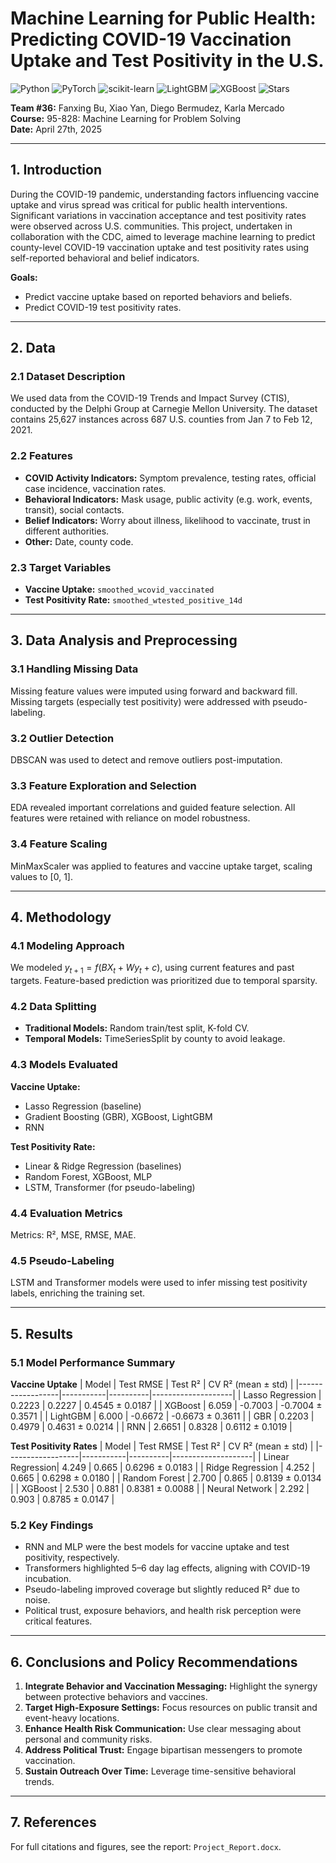 # Machine Learning for Public Health: Predicting COVID-19 Vaccination Uptake and Test Positivity in the U.S.


![Python](https://img.shields.io/badge/python-3.9%2B-blue.svg)
![PyTorch](https://img.shields.io/badge/PyTorch-1.13%2B-red)
![scikit-learn](https://img.shields.io/badge/scikit--learn-1.1%2B-orange)
![LightGBM](https://img.shields.io/badge/LightGBM-3.3%2B-brightgreen)
![XGBoost](https://img.shields.io/badge/XGBoost-1.6%2B-blueviolet)
![Stars](https://img.shields.io/github/stars/your-org/your-repo?style=social)

**Team #36:** Fanxing Bu, Xiao Yan, Diego Bermudez, Karla Mercado  
**Course:** 95-828: Machine Learning for Problem Solving  
**Date:** April 27th, 2025

---

## 1. Introduction

During the COVID-19 pandemic, understanding factors influencing vaccine uptake and virus spread was critical for public health interventions. Significant variations in vaccination acceptance and test positivity rates were observed across U.S. communities. This project, undertaken in collaboration with the CDC, aimed to leverage machine learning to predict county-level COVID-19 vaccination uptake and test positivity rates using self-reported behavioral and belief indicators.

**Goals:**
- Predict vaccine uptake based on reported behaviors and beliefs.
- Predict COVID-19 test positivity rates.

---

## 2. Data

### 2.1 Dataset Description

We used data from the COVID-19 Trends and Impact Survey (CTIS), conducted by the Delphi Group at Carnegie Mellon University. The dataset contains 25,627 instances across 687 U.S. counties from Jan 7 to Feb 12, 2021.

### 2.2 Features

- **COVID Activity Indicators:** Symptom prevalence, testing rates, official case incidence, vaccination rates.
- **Behavioral Indicators:** Mask usage, public activity (e.g. work, events, transit), social contacts.
- **Belief Indicators:** Worry about illness, likelihood to vaccinate, trust in different authorities.
- **Other:** Date, county code.

### 2.3 Target Variables

- **Vaccine Uptake:** `smoothed_wcovid_vaccinated`
- **Test Positivity Rate:** `smoothed_wtested_positive_14d`

---

## 3. Data Analysis and Preprocessing

### 3.1 Handling Missing Data

Missing feature values were imputed using forward and backward fill. Missing targets (especially test positivity) were addressed with pseudo-labeling.

### 3.2 Outlier Detection

DBSCAN was used to detect and remove outliers post-imputation.

### 3.3 Feature Exploration and Selection

EDA revealed important correlations and guided feature selection. All features were retained with reliance on model robustness.

### 3.4 Feature Scaling

MinMaxScaler was applied to features and vaccine uptake target, scaling values to [0, 1].

---

## 4. Methodology

### 4.1 Modeling Approach

We modeled $y_{t+1} = f(BX_{t} + Wy_{t} + c)$, using current features and past targets. Feature-based prediction was prioritized due to temporal sparsity.

### 4.2 Data Splitting

- **Traditional Models:** Random train/test split, K-fold CV.
- **Temporal Models:** TimeSeriesSplit by county to avoid leakage.

### 4.3 Models Evaluated

**Vaccine Uptake:**
- Lasso Regression (baseline)
- Gradient Boosting (GBR), XGBoost, LightGBM
- RNN

**Test Positivity Rate:**
- Linear & Ridge Regression (baselines)
- Random Forest, XGBoost, MLP
- LSTM, Transformer (for pseudo-labeling)

### 4.4 Evaluation Metrics

Metrics: R², MSE, RMSE, MAE.

### 4.5 Pseudo-Labeling

LSTM and Transformer models were used to infer missing test positivity labels, enriching the training set.

---

## 5. Results

### 5.1 Model Performance Summary

**Vaccine Uptake**
| Model            | Test RMSE | Test R²  | CV R² (mean ± std) |
|------------------|-----------|----------|--------------------|
| Lasso Regression | 0.2223    | 0.2227   | 0.4545 ± 0.0187    |
| XGBoost          | 6.059     | -0.7003  | -0.7004 ± 0.3571   |
| LightGBM         | 6.000     | -0.6672  | -0.6673 ± 0.3611   |
| GBR              | 0.2203    | 0.4979   | 0.4631 ± 0.0214    |
| RNN              | 2.6651    | 0.8328   | 0.6112 ± 0.1019    |

**Test Positivity Rates**
| Model            | Test RMSE | Test R²  | CV R² (mean ± std) |
|------------------|-----------|----------|--------------------|
| Linear Regression| 4.249     | 0.665    | 0.6296 ± 0.0183    |
| Ridge Regression | 4.252     | 0.665    | 0.6298 ± 0.0180    |
| Random Forest    | 2.700     | 0.865    | 0.8139 ± 0.0134    |
| XGBoost          | 2.530     | 0.881    | 0.8381 ± 0.0088    |
| Neural Network   | 2.292     | 0.903    | 0.8785 ± 0.0147    |

### 5.2 Key Findings

- RNN and MLP were the best models for vaccine uptake and test positivity, respectively.
- Transformers highlighted 5–6 day lag effects, aligning with COVID-19 incubation.
- Pseudo-labeling improved coverage but slightly reduced R² due to noise.
- Political trust, exposure behaviors, and health risk perception were critical features.

---

## 6. Conclusions and Policy Recommendations

1. **Integrate Behavior and Vaccination Messaging:** Highlight the synergy between protective behaviors and vaccines.
2. **Target High-Exposure Settings:** Focus resources on public transit and event-heavy locations.
3. **Enhance Health Risk Communication:** Use clear messaging about personal and community risks.
4. **Address Political Trust:** Engage bipartisan messengers to promote vaccination.
5. **Sustain Outreach Over Time:** Leverage time-sensitive behavioral trends.

---

## 7. References

For full citations and figures, see the report: `Project_Report.docx`.
